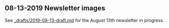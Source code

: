 ## 08-13-2019 Newsletter images

See [_drafts/2019-08-13-draft.md](../../_drafts/2019-08-13-draft.md) for the August 13th newsletter in progress.
